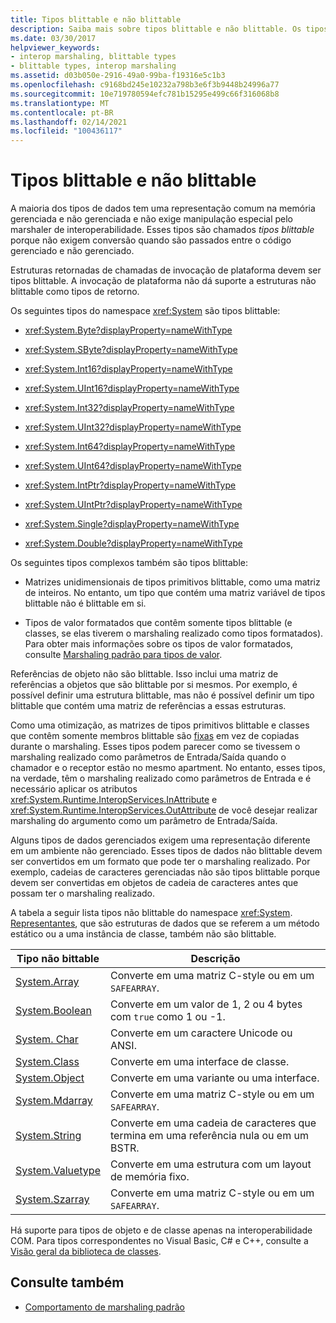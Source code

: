 ```yaml
---
title: Tipos blittable e não blittable
description: Saiba mais sobre tipos blittable e não blittable. Os tipos de dados blittable são normalmente representados em memória gerenciada e não gerenciada e não precisam de manipulação especial.
ms.date: 03/30/2017
helpviewer_keywords:
- interop marshaling, blittable types
- blittable types, interop marshaling
ms.assetid: d03b050e-2916-49a0-99ba-f19316e5c1b3
ms.openlocfilehash: c9168bd245e10232a798b3e6f3b9448b24996a77
ms.sourcegitcommit: 10e719780594efc781b15295e499c66f316068b8
ms.translationtype: MT
ms.contentlocale: pt-BR
ms.lasthandoff: 02/14/2021
ms.locfileid: "100436117"
---
```

# <a name="blittable-and-non-blittable-types"></a>Tipos blittable e não blittable

A maioria dos tipos de dados tem uma representação comum na memória gerenciada e não gerenciada e não exige manipulação especial pelo marshaler de interoperabilidade. Esses tipos são chamados *tipos blittable* porque não exigem conversão quando são passados entre o código gerenciado e não gerenciado.  
  
 Estruturas retornadas de chamadas de invocação de plataforma devem ser tipos blittable. A invocação de plataforma não dá suporte a estruturas não blittable como tipos de retorno.  
  
 Os seguintes tipos do namespace <xref:System> são tipos blittable:  
  
- <xref:System.Byte?displayProperty=nameWithType>  
  
- <xref:System.SByte?displayProperty=nameWithType>  
  
- <xref:System.Int16?displayProperty=nameWithType>  
  
- <xref:System.UInt16?displayProperty=nameWithType>  
  
- <xref:System.Int32?displayProperty=nameWithType>  
  
- <xref:System.UInt32?displayProperty=nameWithType>  
  
- <xref:System.Int64?displayProperty=nameWithType>  
  
- <xref:System.UInt64?displayProperty=nameWithType>  
  
- <xref:System.IntPtr?displayProperty=nameWithType>  
  
- <xref:System.UIntPtr?displayProperty=nameWithType>  
  
- <xref:System.Single?displayProperty=nameWithType>  
  
- <xref:System.Double?displayProperty=nameWithType>  
  
 Os seguintes tipos complexos também são tipos blittable:  
  
- Matrizes unidimensionais de tipos primitivos blittable, como uma matriz de inteiros. No entanto, um tipo que contém uma matriz variável de tipos blittable não é blittable em si.
  
- Tipos de valor formatados que contêm somente tipos blittable (e classes, se elas tiverem o marshaling realizado como tipos formatados). Para obter mais informações sobre os tipos de valor formatados, consulte [Marshaling padrão para tipos de valor](default-marshaling-behavior.md#default-marshaling-for-value-types).  
  
 Referências de objeto não são blittable. Isso inclui uma matriz de referências a objetos que são blittable por si mesmos. Por exemplo, é possível definir uma estrutura blittable, mas não é possível definir um tipo blittable que contém uma matriz de referências a essas estruturas.  
  
 Como uma otimização, as matrizes de tipos primitivos blittable e classes que contêm somente membros blittable são [fixas](copying-and-pinning.md) em vez de copiadas durante o marshaling. Esses tipos podem parecer como se tivessem o marshaling realizado como parâmetros de Entrada/Saída quando o chamador e o receptor estão no mesmo apartment. No entanto, esses tipos, na verdade, têm o marshaling realizado como parâmetros de Entrada e é necessário aplicar os atributos <xref:System.Runtime.InteropServices.InAttribute> e <xref:System.Runtime.InteropServices.OutAttribute> de você desejar realizar marshaling do argumento como um parâmetro de Entrada/Saída.
  
 Alguns tipos de dados gerenciados exigem uma representação diferente em um ambiente não gerenciado. Esses tipos de dados não blittable devem ser convertidos em um formato que pode ter o marshaling realizado. Por exemplo, cadeias de caracteres gerenciadas não são tipos blittable porque devem ser convertidas em objetos de cadeia de caracteres antes que possam ter o marshaling realizado.  
  
 A tabela a seguir lista tipos não blittable do namespace <xref:System>. [Representantes](default-marshaling-behavior.md#default-marshaling-for-delegates), que são estruturas de dados que se referem a um método estático ou a uma instância de classe, também não são blittable.  
  
|Tipo não bittable|Descrição|  
|-------------------------|-----------------|  
|[System.Array](default-marshaling-for-arrays.md)|Converte em uma matriz C-style ou em um `SAFEARRAY`.|  
|[System.Boolean](/previous-versions/dotnet/netframework-4.0/t2t3725f(v=vs.100))|Converte em um valor de 1, 2 ou 4 bytes com `true` como 1 ou -1.|  
|[System. Char](/previous-versions/dotnet/netframework-4.0/6tyybbf2(v=vs.100))|Converte em um caractere Unicode ou ANSI.|  
|[System.Class](/previous-versions/dotnet/netframework-4.0/s0968xy8(v=vs.100))|Converte em uma interface de classe.|  
|[System.Object](default-marshaling-for-objects.md)|Converte em uma variante ou uma interface.|  
|[System.Mdarray](default-marshaling-for-arrays.md)|Converte em uma matriz C-style ou em um `SAFEARRAY`.|  
|[System.String](default-marshaling-for-strings.md)|Converte em uma cadeia de caracteres que termina em uma referência nula ou em um BSTR.|  
|[System.Valuetype](/previous-versions/dotnet/netframework-4.0/0t2cwe11(v=vs.100))|Converte em uma estrutura com um layout de memória fixo.|  
|[System.Szarray](default-marshaling-for-arrays.md)|Converte em uma matriz C-style ou em um `SAFEARRAY`.|  
  
 Há suporte para tipos de objeto e de classe apenas na interoperabilidade COM. Para tipos correspondentes no Visual Basic, C# e C++, consulte a [Visão geral da biblioteca de classes](../../standard/class-library-overview.md).  
  
## <a name="see-also"></a>Consulte também

- [Comportamento de marshaling padrão](default-marshaling-behavior.md)

